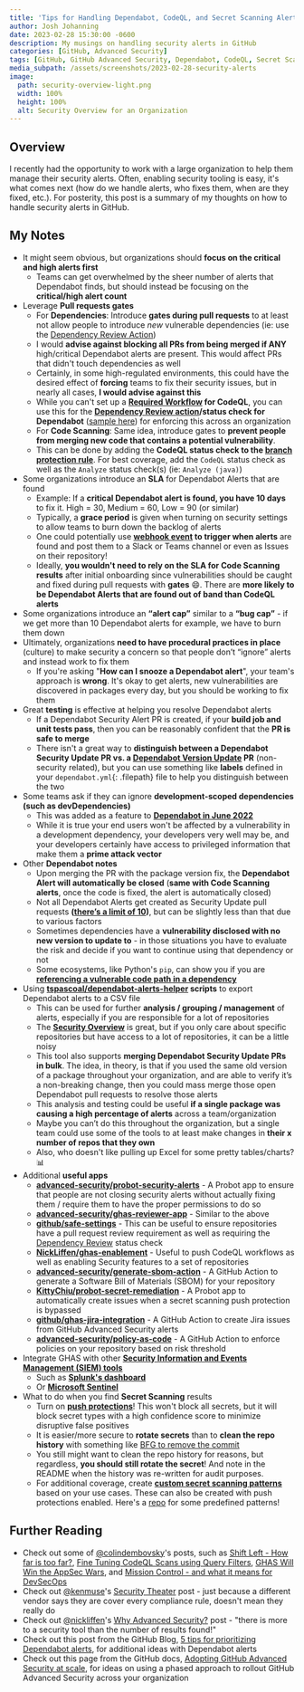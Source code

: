```yaml
---
title: 'Tips for Handling Dependabot, CodeQL, and Secret Scanning Alerts'
author: Josh Johanning
date: 2023-02-28 15:30:00 -0600
description: My musings on handling security alerts in GitHub
categories: [GitHub, Advanced Security]
tags: [GitHub, GitHub Advanced Security, Dependabot, CodeQL, Secret Scanning]
media_subpath: /assets/screenshots/2023-02-28-security-alerts
image:
  path: security-overview-light.png
  width: 100%
  height: 100%
  alt: Security Overview for an Organization
---
```


## Overview

I recently had the opportunity to work with a large organization to help them manage their security alerts. Often, enabling security tooling is easy, it's what comes next (how do we handle alerts, who fixes them, when are they fixed, etc.). For posterity, this post is a summary of my thoughts on how to handle security alerts in GitHub.

## My Notes

- It might seem obvious, but organizations should **focus on the critical and high alerts first**
  - Teams can get overwhelmed by the sheer number of alerts that Dependabot finds, but should instead be focusing on the **critical/high alert count**
- Leverage **Pull requests gates**
  - For **Dependencies**: Introduce **gates during pull requests** to at least not allow people to introduce *new* vulnerable dependencies (ie: use the [Dependency Review Action](https://docs.github.com/en/code-security/supply-chain-security/understanding-your-software-supply-chain/about-dependency-review#dependency-review-enforcement))
  - I would **advise against blocking all PRs from being merged if ANY** high/critical Dependabot alerts are present. This would affect PRs that didn't touch dependencies as well
  - Certainly, in some high-regulated environments, this could have the desired effect of **forcing** teams to fix their security issues, but in nearly all cases, **I would advise against this**
  - While you can't set up a **[Required Workflow](https://docs.github.com/en/enterprise-cloud@latest/actions/using-workflows/required-workflows) for CodeQL**, you can use this for the **[Dependency Review action](https://docs.github.com/en/code-security/supply-chain-security/understanding-your-software-supply-chain/about-dependency-review#dependency-review-enforcement)/status check for Dependabot** ([sample here](https://gist.github.com/joshjohanning/0d3c49431ee8e7e3a30a306f6017604a)) for enforcing this across an organization
  - For **Code Scanning**: Same idea, introduce gates to **prevent people from merging new code that contains a potential vulnerability**. 
  - This can be done by adding the **CodeQL status check to the [branch protection rule](https://docs.github.com/en/code-security/code-scanning/automatically-scanning-your-code-for-vulnerabilities-and-errors/triaging-code-scanning-alerts-in-pull-requests#code-scanning-results-check)**. For best coverage, add the `CodeQL` status check as well as the `Analyze` status check(s) (ie: `Analyze (java)`)
- Some organizations introduce an **SLA** for Dependabot Alerts that are found
  - Example: If a **critical Dependabot alert is found, you have 10 days** to fix it. High = 30, Medium = 60, Low = 90 (or similar)
  - Typically, a **grace period** is given when turning on security settings to allow teams to burn down the backlog of alerts
  - One could potentially use **[webhook event](https://docs.github.com/webhooks-and-events/webhooks/webhook-events-and-payloads#dependabot_alert) to trigger when alerts** are found and post them to a Slack or Teams channel or even as Issues on their repository!
  - Ideally, **you wouldn't need to rely on the SLA for Code Scanning results** after initial onboarding since vulnerabilities should be caught and fixed during pull requests with **gates** 😄. There are **more likely to be Dependabot Alerts that are found out of band than CodeQL alerts**
- Some organizations introduce an **“alert cap”** similar to a **“bug cap”** - if we get more than 10 Dependabot alerts for example, we have to burn them down
- Ultimately, organizations **need to have procedural practices in place** (culture) to make security a concern so that people don’t “ignore” alerts and instead work to fix them
  - If you're asking "**How can I snooze a Dependabot alert**", your team's approach is **wrong**. It's okay to get alerts, new vulnerabilities are discovered in packages every day, but you should be working to fix them
- Great **testing** is effective at helping you resolve Dependabot alerts
  - If a Dependabot Security Alert PR is created, if your **build job and unit tests pass**, then you can be reasonably confident that the **PR is safe to merge**
  - There isn't a great way to **distinguish between a Dependabot Security Update PR vs. a [Dependabot Version Update](https://docs.github.com/en/code-security/dependabot/dependabot-version-updates/about-dependabot-version-updates) PR** (non-security related), but you can use something like **labels** defined in your `dependabot.yml`{: .filepath} file to help you distinguish between the two
- Some teams ask if they can ignore **development-scoped dependencies (such as devDependencies)**
  - This was added as a feature to [**Dependabot in June 2022**](https://github.blog/changelog/2022-06-23-dependabot-alerts-filter-alerts-by-the-scope-of-the-dependency-runtime-and-development/)
  - While it is true your end users won't be affected by a vulnerability in a development dependency, your developers very well may be, and your developers certainly have access to privileged information that make them a **prime attack vector**
- Other **Dependabot notes**
  - Upon merging the PR with the package version fix, the **Dependabot Alert will automatically be closed** (**same with Code Scanning alerts**, once the code is fixed, the alert is automatically closed)
  - Not all Dependabot Alerts get created as Security Update pull requests **([there’s a limit of 10](https://docs.github.com/en/code-security/dependabot/working-with-dependabot/troubleshooting-dependabot-errors#dependabot-cannot-open-any-more-pull-requests))**, but can be slightly less than that due to various factors
  - Sometimes dependencies have a **vulnerability disclosed with no new version to update to** - in those situations you have to evaluate the risk and decide if you want to continue using that dependency or not
  - Some ecosystems, like Python's `pip`, can show you if you are **[referencing a vulnerable code path in a dependency](https://github.blog/2022-04-14-dependabot-alerts-now-surface-if-code-is-calling-vulnerability/)**
- Using **[tspascoal/dependabot-alerts-helper](https://github.com/tspascoal/dependabot-alerts-helper) scripts** to export Dependabot alerts to a CSV file
  - This can be used for further **analysis / grouping / management** of alerts, especially if you are responsible for a lot of repositories
  - The **[Security Overview](https://docs.github.com/en/enterprise-cloud@latest/code-security/security-overview/about-the-security-overview)** is great, but if you only care about specific repositories but have access to a lot of repositories, it can be a little noisy 
  - This tool also supports **merging Dependabot Security Update PRs in bulk**. The idea, in theory, is that if you used the same old version of a package throughout your organization, and are able to verify it’s a non-breaking change, then you could mass merge those open Dependabot pull requests to resolve those alerts
  - This analysis and testing could be useful **if a single package was causing a high percentage of alerts** across a team/organization
  - Maybe you can’t do this throughout the organization, but a single team could use some of the tools to at least make changes in **their x number of repos that they own**
  - Also, who doesn't like pulling up Excel for some pretty tables/charts? 📊
- Additional **useful apps**
  - **[advanced-security/probot-security-alerts](https://github.com/advanced-security/probot-security-alerts)** - A Probot app to ensure that people are not closing security alerts without actually fixing them / require them to have the proper permissions to do so
  - **[advanced-security/ghas-reviewer-app](https://github.com/advanced-security/ghas-reviewer-app)** - Similar to the above
  - **[github/safe-settings](https://github.com/github/safe-settings)** - This can be useful to ensure repositories have a pull request review requirement as well as requiring the [Dependency Review](https://docs.github.com/en/code-security/supply-chain-security/understanding-your-software-supply-chain/about-dependency-review#dependency-review-enforcement) status check
  - **[NickLiffen/ghas-enablement](https://github.com/NickLiffen/ghas-enablement)** - Useful to push CodeQL workflows as well as enabling Security features to a set of repositories
  - **[advanced-security/generate-sbom-action](https://github.com/advanced-security/generate-sbom-action)** - A GitHub Action to generate a Software Bill of Materials (SBOM) for your repository
  - **[KittyChiu/probot-secret-remediation](https://github.com/KittyChiu/probot-secret-remediation/)** - A Probot app to automatically create issues when a secret scanning push protection is bypassed
  - **[github/ghas-jira-integration](https://github.com/github/ghas-jira-integration)** - A GitHub Action to create Jira issues from GitHub Advanced Security alerts
  - **[advanced-security/policy-as-code](https://github.com/advanced-security/policy-as-code)** - A GitHub Action to enforce policies on your repository based on risk threshold
- Integrate GHAS with other **[Security Information and Events Management (SIEM) tools](https://github.blog/2022-10-13-introducing-github-advanced-security-siem-integrations-for-security-professionals)**
  - Such as **[Splunk's dashboard](https://github.com/splunk/github_app_for_splunk#integration-overview-dashboard)**
  - Or **[Microsoft Sentinel](https://github.blog/2022-10-13-introducing-github-advanced-security-siem-integrations-for-security-professionals/#microsoft-sentinel)**
- What to do when you find **Secret Scanning** results
  - Turn on **[push protections](https://docs.github.com/en/enterprise-cloud@latest/code-security/secret-scanning/protecting-pushes-with-secret-scanning)**! This won't block all secrets, but it will block secret types with a high confidence score to minimize disruptive false positives
  - It is easier/more secure to **rotate secrets** than to **clean the repo history** with something like [BFG to remove the commit](https://docs.github.com/en/authentication/keeping-your-account-and-data-secure/removing-sensitive-data-from-a-repository)
  - You still might want to clean the repo history for reasons, but regardless, **you should still rotate the secret**! And note in the README when the history was re-written for audit purposes.
  - For additional coverage, create **[custom secret scanning patterns](https://docs.github.com/en/enterprise-cloud@latest/code-security/secret-scanning/defining-custom-patterns-for-secret-scanning)** based on your use cases. These can also be created with push protections enabled. Here's a [repo](https://github.com/advanced-security/secret-scanning-custom-patterns) for some predefined patterns!

## Further Reading

- Check out some of [@colindembovsky](https://github.com/colindembovsky/)'s posts, such as [Shift Left - How far is too far?](https://colinsalmcorner.com/shift-left-how-far-is-too-far/), [Fine Tuning CodeQL Scans using Query Filters](https://colinsalmcorner.com/fine-tuning-codeql-scans/), [GHAS Will Win the AppSec Wars](https://colinsalmcorner.com/ghas-will-win-the-appsec-wars/), and [Mission Control - and what it means for DevSecOps](https://colinsalmcorner.com/mission-control/)
- Check out [@kenmuse](https://github.com/kenmuse)'s [Security Theater](https://www.kenmuse.com/blog/security-theater/) post - just because a different vendor says they are cover every compliance rule, doesn't mean they really do
- Check out [@nickliffen](https://github.com/nickliffen)'s [Why Advanced Security?](https://nickliffen.dev/articles/why-advanced-security.html) post - "there is more to a security tool than the number of results found!"
- Check out this post from the GitHub Blog, [5 tips for prioritizing Dependabot alerts](https://github.blog/2022-09-19-5-tips-for-prioritizing-dependabot-alerts/), for additional ideas with Dependabot alerts
- Check out this page from the GitHub docs, [Adopting GitHub Advanced Security at scale](https://docs.github.com/en/enterprise-cloud@latest/code-security/adopting-github-advanced-security-at-scale), for ideas on using a phased approach to rollout GitHub Advanced Security across your organization
